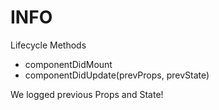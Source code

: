 # INFO

Lifecycle Methods

- componentDidMount
- componentDidUpdate(prevProps, prevState)

We logged previous Props and State!
